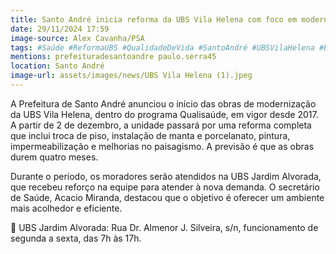 ```yaml
---
title: Santo André inicia reforma da UBS Vila Helena com foco em modernização
date: 29/11/2024 17:59
image-source: Alex Cavanha/PSA
tags: #Saúde #ReformaUBS #QualidadeDeVida #SantoAndré #UBSVilaHelena #BemEstar #Modernização #SaúdePública #PrefeituraSantoAndré #MelhorParaTodos #abc360noticias
mentions: prefeituradesantoandre paulo.serra45
location: Santo André
image-url: assets/images/news/UBS Vila Helena (1).jpeg
---
```


A Prefeitura de Santo André anunciou o início das obras de modernização da UBS Vila Helena, dentro do programa Qualisaúde, em vigor desde 2017. A partir de 2 de dezembro, a unidade passará por uma reforma completa que inclui troca de piso, instalação de manta e porcelanato, pintura, impermeabilização e melhorias no paisagismo. A previsão é que as obras durem quatro meses.

Durante o período, os moradores serão atendidos na UBS Jardim Alvorada, que recebeu reforço na equipe para atender à nova demanda. O secretário de Saúde, Acacio Miranda, destacou que o objetivo é oferecer um ambiente mais acolhedor e eficiente.

📍 UBS Jardim Alvorada: Rua Dr. Almenor J. Silveira, s/n, funcionamento de segunda a sexta, das 7h às 17h.
